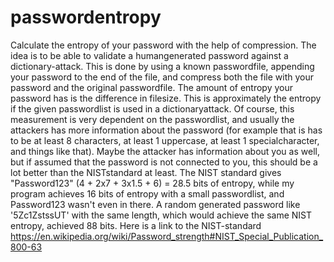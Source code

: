 # passwordentropy
Calculate the entropy of your password with the help of compression.
The idea is to be able to validate a humangenerated password against a dictionary-attack.
This is done by using a known passwordfile, appending your password to the end of the file, and compress both the file with your password and the original passwordfile. The amount of entropy your password has is the difference in filesize. This is approximately the entropy if the given passwordlist is used in a dictionaryattack. Of course, this measurement is very dependent on the passwordlist, and usually the attackers has more information about the password (for example that is has to be at least 8 characters, at least 1 uppercase, at least 1 specialcharacter, and things like that). Maybe the attacker has information about you as well, but if assumed that the password is not connected to you, this should be a lot better than the NISTstandard at least. The NIST standard gives "Password123" (4 + 2x7 + 3x1.5 + 6) = 28.5 bits of entropy, while my program achieves 16 bits of entropy with a small passwordlist, and Password123 wasn't even in there. A random generated password like '5Zc1ZstssUT' with the same length, which would achieve the same NIST entropy, achieved 88 bits. 
Here is a link to the NIST-standard https://en.wikipedia.org/wiki/Password_strength#NIST_Special_Publication_800-63
